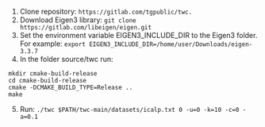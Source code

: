 1. Clone repository: `https://gitlab.com/tgpublic/twc.`
2. Download Eigen3 library: `git clone https://gitlab.com/libeigen/eigen.git`
3. Set the environment variable EIGEN3_INCLUDE_DIR to the Eigen3 folder.
For example: `export EIGEN3_INCLUDE_DIR=/home/user/Downloads/eigen-3.3.7`
4. In the folder source/twc run:
```
mkdir cmake-build-release
cd cmake-build-release
cmake -DCMAKE_BUILD_TYPE=Release ..
make
```
5. Run: `./twc $PATH/twc-main/datasets/icalp.txt 0 -u=0 -k=10 -c=0 -a=0.1`

